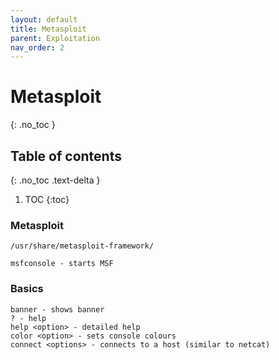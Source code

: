 ```yaml
---
layout: default
title: Metasploit
parent: Exploitation
nav_order: 2
---
```


# Metasploit
{: .no_toc }

## Table of contents
{: .no_toc .text-delta }

1. TOC
{:toc}

### Metasploit
```
/usr/share/metasploit-framework/
```
```
msfconsole - starts MSF
```
### Basics
```
banner - shows banner
? - help
help <option> - detailed help
color <option> - sets console colours
connect <options> - connects to a host (similar to netcat)
```
